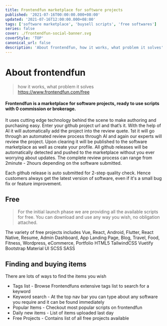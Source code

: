 ```yaml
---
title: Frontendfun marketplace for software projects
published: '2021-07-16T00:00:00.000+08:00'
updated: '2021-07-16T12:00:00.000+08:00'
tags: ['software marketplace', 'buysell scripts', 'free softwares']
series: false
cover: ./frontendfun-social-banner.svg
coverStyle: 'TOP'
canonical_url: false
description: 'About frontendfun, how it works, what problem it solves'
---
```


# About frontendfun

> how it works, what problem it solves
> https://www.frontendfun.com/free

#### Frontendfun is a marketplace for software projects, ready to use scripts with 0 commission or brokerage.

It uses cutting edge technology behind the scene to make authoring and purchasing easy. Enter your github project url and that’s it. With the help of AI it will automatically add the project into the review quete. 1st it will go through an automated review process through AI and again our experts will review the project. Upon clearing it will be published to the software marketplace as well as create your profile. All github releases will be automatically detected and pushed to the marketplace without you ever worrying about updates. The complete review process can range from 2minute - 2hours depending on the software submitted.

Each github release is auto submitted for 2-step quality check. Hence customers always get the latest version of software, even if it's a small bug fix or feature improvement.

## Free

> For the initial launch phase we are providing all the available scripts for free. You can download and use any way you wish, no obligation attached.

The variety of free projects includes Vue, React, Android, Flutter, React Native, Resume, Admin Dashboard, App Landing Page, Blog, Travel, Food, Fitness, Wordpress, eCommerce, Portfolio HTML5 TailwindCSS Vuetify Bootstrap Material UI SCSS SASS

## Finding and buying items

There are lots of ways to find the items you wish

- Tags list - Browse Frontendfuns extensive tags list to search for a keyword
- Keyword search - At the top nav bar you can type about any software you require and it can be found immediately
- Popular Items - Checkout most popular scripts on frontendfun
- Daily new items - List of items uploaded last day
- Free Projects - Contains list of all free projects available
